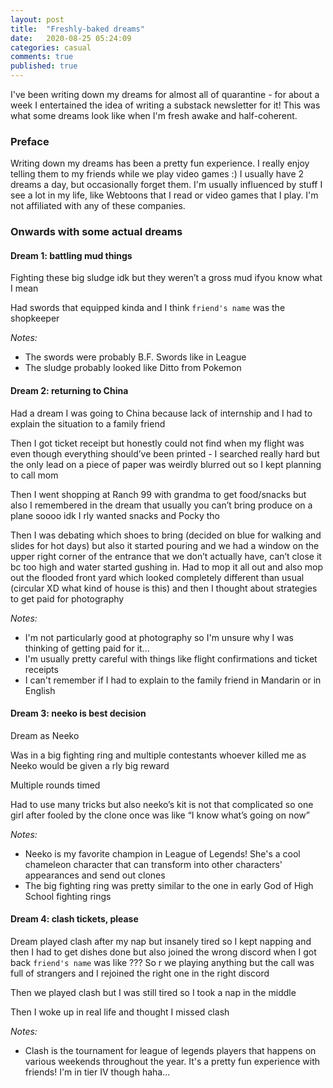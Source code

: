 ```yaml
---
layout: post
title:  "Freshly-baked dreams"
date:   2020-08-25 05:24:09
categories: casual
comments: true
published: true
---
```


I've been writing down my dreams for almost all of quarantine - for about a week I entertained the idea of writing a substack newsletter for it! This was what some dreams look like when I'm fresh awake and half-coherent.

<!--more-->

### Preface
Writing down my dreams has been a pretty fun experience. I really enjoy telling them to my friends while we play video games :) I usually have 2 dreams a day, but occasionally forget them. I'm usually influenced by stuff I see a lot in my life, like Webtoons that I read or video games that I play. I'm not affiliated with any of these companies. 

### Onwards with some actual dreams

#### Dream 1: battling mud things
Fighting these big sludge idk but they weren’t a gross mud ifyou know what I mean

Had swords that equipped kinda and I think `friend's name` was the shopkeeper

*Notes:* 
- The swords were probably B.F. Swords like in League
- The sludge probably looked like Ditto from Pokemon

#### Dream 2: returning to China
Had a dream I was going to China because lack of internship and I had to explain the situation to a family friend

Then I got ticket receipt but honestly could not find when my flight was even though everything should’ve been printed - I searched really hard but the only lead on a piece of paper was weirdly blurred out so I kept planning to call mom

Then I went shopping at Ranch 99 with grandma to get food/snacks but also I remembered in the dream that usually you can’t bring produce on a plane soooo idk I rly wanted snacks and Pocky tho 

Then I was debating which shoes to bring (decided on blue for walking and slides for hot days) but also it started pouring and we had a window on the upper right corner of the entrance that we don’t actually have, can’t close it bc too high and water started gushing in. Had to mop it all out and also mop out the flooded front yard which looked completely different than usual (circular XD what kind of house is this) and then I thought about strategies to get paid for photography

*Notes:* 
- I'm not particularly good at photography so I'm unsure why I was thinking of getting paid for it...
- I'm usually pretty careful with things like flight confirmations and ticket receipts
- I can't remember if I had to explain to the family friend in Mandarin or in English

#### Dream 3: neeko is best decision
Dream as Neeko

Was in a big fighting ring and multiple contestants whoever killed me as Neeko would be given a rly big reward

Multiple rounds timed

Had to use many tricks but also neeko’s kit is not that complicated so one girl after fooled by the clone once was like “I know what’s going on now” 

*Notes:*
- Neeko is my favorite champion in League of Legends! She's a cool chameleon character that can transform into other characters' appearances and send out clones
- The big fighting ring was pretty similar to the one in early God of High School fighting rings

#### Dream 4: clash tickets, please
Dream played clash after my nap but insanely tired so I kept napping and then I had to get dishes done but also joined the wrong discord when I got back `friend's name` was like ??? So r we playing anything but the call was full of strangers and I rejoined the right one in the right discord

Then we played clash but I was still tired so I took a nap in the middle

Then I woke up in real life and thought I missed clash

*Notes:*
- Clash is the tournament for league of legends players that happens on various weekends throughout the year. It's a pretty fun experience with friends! I'm in tier IV though haha...